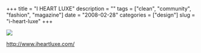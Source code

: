 +++
title = "I HEART LUXE"
description = ""
tags = ["clean", "community", "fashion", "magazine"]
date = "2008-02-28"
categories = ["design"]
slug = "i-heart-luxe"
+++


 

  <div id="screens-thumbs" class="clearfix">
    <div class="txt-center" id="design-submission"><a href="http://www.iheartluxe.com/"><img id='bluga-thumbnail-861' class='bluga-thumbnail large' src='//konigi.com/media/bluga/
wt47f2791230f9d_0.jpg'/></a></div>  
  </div>   
<p><a href="http://www.iheartluxe.com/">http://www.iheartluxe.com/</a></p>




